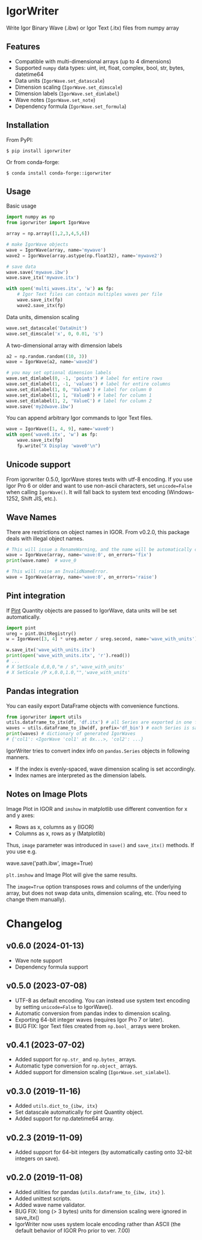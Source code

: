 # IgorWriter

Write Igor Binary Wave (.ibw) or Igor Text (.itx) files from numpy array

## Features

-   Compatible with multi-dimensional arrays (up to 4 dimensions)
-   Supported `numpy` data types: uint, int, float, complex, bool, str,
    bytes, datetime64
-   Data units (`IgorWave.set_datascale`)
-   Dimension scaling (`IgorWave.set_dimscale`)
-   Dimension labels (`IgorWave.set_dimlabel`)
-   Wave notes (`IgorWave.set_note`)
-   Dependency formula (`IgorWave.set_formula`)

## Installation

From PyPI:
``` doscon
$ pip install igorwriter
```
Or from conda-forge:
``` doscon
$ conda install conda-forge::igorwriter
```


## Usage

Basic usage

```python
import numpy as np 
from igorwriter import IgorWave 

array = np.array([1,2,3,4,5,6]) 

# make IgorWave objects 
wave = IgorWave(array, name='mywave') 
wave2 = IgorWave(array.astype(np.float32), name='mywave2') 

# save data
wave.save('mywave.ibw') 
wave.save_itx('mywave.itx')

with open('multi_waves.itx', 'w') as fp: 
    # Igor Text files can contain multiples waves per file 
    wave.save_itx(fp)
    wave2.save_itx(fp)
```

Data units, dimension scaling

```python
wave.set_datascale('DataUnit') 
wave.set_dimscale('x', 0, 0.01, 's')
```

A two-dimensional array with dimension labels

```python
a2 = np.random.random((10, 3)) 
wave = IgorWave(a2, name='wave2d') 

# you may set optional dimension labels 
wave.set_dimlabel(0, -1, 'points') # label for entire rows 
wave.set_dimlabel(1, -1, 'values') # label for entire columns 
wave.set_dimlabel(1, 0, 'ValueA') # label for column 0 
wave.set_dimlabel(1, 1, 'ValueB') # label for column 1 
wave.set_dimlabel(1, 2, 'ValueC') # label for column 2 
wave.save('my2dwave.ibw')
```

You can append arbitrary Igor commands to Igor Text files.

```python
wave = IgorWave([1, 4, 9], name='wave0') 
with open('wave0.itx', 'w') as fp: 
    wave.save_itx(fp) 
    fp.write("X Display 'wave0'\n")
```

## Unicode support

From igorwriter 0.5.0, IgorWave stores texts with utf-8 encoding. If you
use Igor Pro 6 or older and want to use non-ascii characters, set
`unicode=False` when calling `IgorWave()`. It will fall back to system
text encoding (Windows-1252, Shift JIS, etc.).

## Wave Names

There are restrictions on object names in IGOR. From v0.2.0, this
package deals with illegal object names.

```python
# This will issue a RenameWarning, and the name will be automatically changed.
wave = IgorWave(array, name='wave:0', on_errors='fix')
print(wave.name)  # wave_0

# This will raise an InvalidNameError.
wave = IgorWave(array, name='wave:0', on_errors='raise')
```

## Pint integration

If [Pint](https://github.com/hgrecco/pint) Quantity objects are passed
to IgorWave, data units will be set automatically.

```python
import pint 
ureg = pint.UnitRegistry() 
w = IgorWave([3, 4] * ureg.meter / ureg.second, name='wave_with_units')

w.save_itx('wave_with_units.itx')
print(open('wave_with_units.itx', 'r').read())
# ...
# X SetScale d,0,0,"m / s",'wave_with_units' 
# X SetScale /P x,0.0,1.0,"",'wave_with_units'
```

## Pandas integration

You can easily export DataFrame objects with convenience functions.

```python
from igorwriter import utils 
utils.dataframe_to_itx(df, 'df.itx') # all Series are exported in one file 
waves = utils.dataframe_to_ibw(df, prefix='df_bin') # each Series is saved in a separate file, <prefix>_<column>.ibw 
print(waves) # dictionary of generated IgorWaves
# {'col1': <IgorWave 'col1' at 0x...>, 'col2': ...}
```

IgorWriter tries to convert index info on `pandas.Series` objects in following manners.

-   If the index is evenly-spaced, wave dimension scaling is set
    accordingly.
-   Index names are interpreted as the dimension labels.

## Notes on Image Plots

Image Plot in IGOR and `imshow` in matplotlib use different convention
for x and y axes:

-   Rows as x, columns as y (IGOR)
-   Columns as x, rows as y (Matplotlib)

Thus, `image` parameter was introduced in `save()` and `save_itx()`
methods. If you use e.g.


wave.save('path.ibw', image=True)

`plt.imshow` and Image Plot will give the same results.

The `image=True` option transposes rows and columns of the underlying
array, but does not swap data units, dimension scaling, etc. (You need to
change them manually).

# Changelog

## v0.6.0 (2024-01-13)

-   Wave note support
-   Dependency formula support

## v0.5.0 (2023-07-08)

-   UTF-8 as default encoding. You can instead use system text encoding
    by setting `unicode=False` to IgorWave().
-   Automatic conversion from pandas index to dimension scaling.
-   Exporting 64-bit integer waves (requires Igor Pro 7 or later).
-   BUG FIX: Igor Text files created from `np.bool_` arrays were broken.

## v0.4.1 (2023-07-02)

-   Added support for `np.str_` and `np.bytes_` arrays.
-   Automatic type conversion for `np.object_` arrays.
-   Added support for dimension scaling (`IgorWave.set_simlabel`).

## v0.3.0 (2019-11-16)

-   Added `utils.dict_to_{ibw, itx}`
-   Set datascale automatically for pint Quantity object.
-   Added support for np.datetime64 array.

## v0.2.3 (2019-11-09)

-   Added support for 64-bit integers (by automatically casting onto
    32-bit integers on save).

## v0.2.0 (2019-11-08)

-   Added utilities for pandas (`utils.dataframe_to_{ibw, itx}` ).
-   Added unittest scripts.
-   Added wave name validator.
-   BUG FIX: long (\> 3 bytes) units for dimension scaling were ignored
    in save_itx()
-   IgorWriter now uses system locale encoding rather than ASCII (the
    default behavior of IGOR Pro prior to ver. 7.00)
